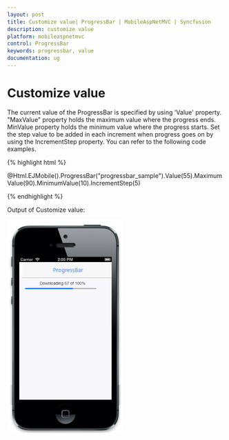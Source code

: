 ```yaml
---
layout: post
title: Customize value| ProgressBar | MobileAspNetMVC | Syncfusion
description: customize value
platform: mobileaspnetmvc
control: ProgressBar
keywords: progressbar, value
documentation: ug
---
```


# Customize value

The current value of the ProgressBar is specified by using 'Value' property. "MaxValue" property holds the maximum value where the progress ends. MinValue property holds the minimum value where the progress starts. Set the step value to be added in each increment when progress goes on by using the IncrementStep property. You can refer to the following code examples.

{% highlight html %}

@Html.EJMobile().ProgressBar("progressbar_sample").Value(55).MaximumValue(90).MinimumValue(10).IncrementStep(5)

{% endhighlight %}

Output of Customize value:

![](Customize-value_images/Customize-value_img1.png)




